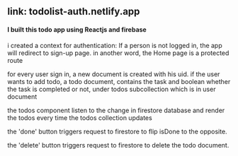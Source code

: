 ## link: todolist-auth.netlify.app

#### I built this todo app using Reactjs and firebase
i created a context for authentication: If a person is not logged in, the app will redirect to sign-up page. in another word, the Home page is a protected route

for every user sign in, a new document is created with his uid.
if the user wants to add todo, a todo document, contains the task and boolean whether the task is completed or not, under todos subcollection which is in user document

the todos component listen to the change in firestore database and render the todos every time the todos collection updates

the 'done' button triggers request to firestore to flip isDone to the opposite.

the 'delete' button triggers request to firestore to delete the todo document.
